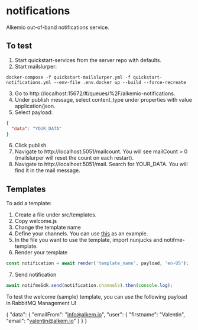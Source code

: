 # notifications

Alkemio out-of-band notifications service.

## To test

1. Start quickstart-services from the server repo with defaults.
2. Start mailslurper:

```
docker-compose -f quickstart-mailslurper.yml -f quickstart-notifications.yml --env-file .env.docker up --build --force-recreate
```

3. Go to http://localhost:15672/#/queues/%2F/alkemio-notifications.
4. Under publish message, select content_type under properties with value application/json.
5. Select payload:

```json
{
  "data": "YOUR_DATA"
}
```

6. Click publish.
7. Navigate to http://localhost:5051/mailcount. You will see mailCount > 0 (mailslurper will reset the count on each restart).
8. Navigate to http://localhost:5051/mail. Search for YOUR_DATA. You will find it in the mail message.

## Templates

To add a template:

1. Create a file under src/templates.
2. Copy welcome.js
3. Change the template name
4. Define your channels. You can use [this](https://github.com/notifme/notifme-template/tree/master/example) as an example.
5. In the file you want to use the template, import nunjucks and notifme-template.
6. Render your template

```typescript
const notification = await render('template_name', payload, 'en-US');
```

7. Send notification

```typescript
await notifmeSdk.send(notification.channels).then(console.log);
```

To test the welcome (sample) template, you can use the following payload in RabbitMQ Management UI

{
"data":
{
"emailFrom": "info@alkem.io",
"user":
{
"firstname": "Valentin",
"email": "valentin@alkem.io"
}
}
}

